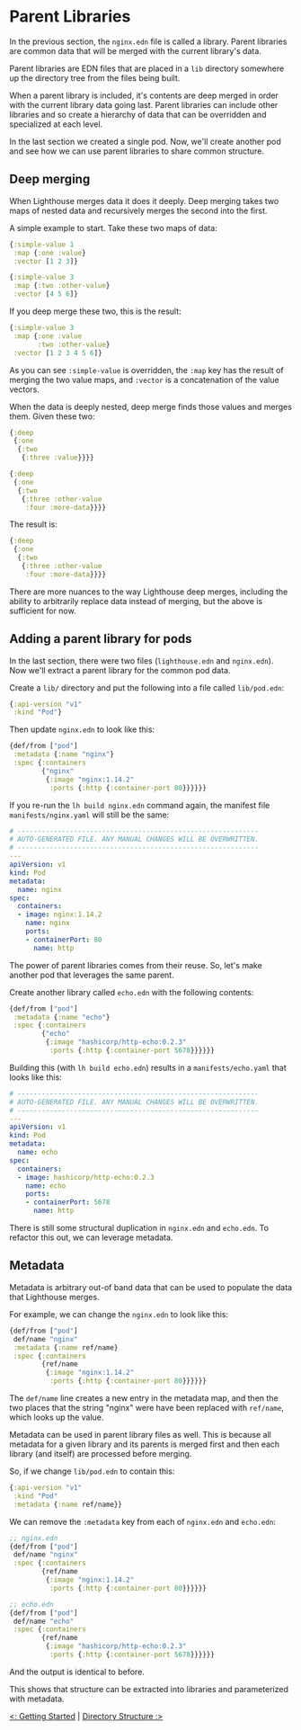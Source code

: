 # Parent Libraries

In the previous section, the `nginx.edn` file is called a library. Parent
libraries are common data that will be merged with the current library's data.

Parent libraries are EDN files that are placed in a `lib` directory somewhere
up the directory tree from the files being built.

When a parent library is included, it's contents are deep merged in order with
the current library data going last. Parent libraries can include other
libraries and so create a hierarchy of data that can be overridden and
specialized at each level.

In the last section we created a single pod. Now, we'll create another pod and
see how we can use parent libraries to share common structure.

## Deep merging

When Lighthouse merges data it does it deeply. Deep merging takes two maps of
nested data and recursively merges the second into the first.

A simple example to start. Take these two maps of data:

```clojure
{:simple-value 1
 :map {:one :value}
 :vector [1 2 3]}

{:simple-value 3
 :map {:two :other-value}
 :vector [4 5 6]}
```

If you deep merge these two, this is the result:

```clojure
{:simple-value 3
 :map {:one :value
       :two :other-value}
 :vector [1 2 3 4 5 6]}
```

As you can see `:simple-value` is overridden, the `:map` key has the result of
merging the two value maps, and `:vector` is a concatenation of the value
vectors.

When the data is deeply nested, deep merge finds those values and merges them.
Given these two:

```clojure
{:deep
 {:one
  {:two
   {:three :value}}}}

{:deep
 {:one
  {:two
   {:three :other-value
    :four :more-data}}}}
```

The result is:

```clojure
{:deep
 {:one
  {:two
   {:three :other-value
    :four :more-data}}}}
```

There are more nuances to the way Lighthouse deep merges, including the ability
to arbitrarily replace data instead of merging, but the above is sufficient for
now.

## Adding a parent library for pods

In the last section, there were two files (`lighthouse.edn` and `nginx.edn`).
Now we'll extract a parent library for the common pod data.

Create a `lib/` directory and put the following into a file called `lib/pod.edn`:

```clojure
{:api-version "v1"
 :kind "Pod"}
```

Then update `nginx.edn` to look like this:

```clojure
{def/from ["pod"]
 :metadata {:name "nginx"}
 :spec {:containers
        {"nginx"
         {:image "nginx:1.14.2"
          :ports {:http {:container-port 80}}}}}}
```


If you re-run the `lh build nginx.edn` command again, the manifest file
`manifests/nginx.yaml` will still be the same:

```yaml
# ------------------------------------------------------------
# AUTO-GENERATED FILE. ANY MANUAL CHANGES WILL BE OVERWRITTEN.
# ------------------------------------------------------------
---
apiVersion: v1
kind: Pod
metadata:
  name: nginx
spec:
  containers:
  - image: nginx:1.14.2
    name: nginx
    ports:
    - containerPort: 80
      name: http
```

The power of parent libraries comes from their reuse. So, let's make another
pod that leverages the same parent.

Create another library called `echo.edn` with the following contents:

```clojure
{def/from ["pod"]
 :metadata {:name "echo"}
 :spec {:containers
        {"echo"
         {:image "hashicorp/http-echo:0.2.3"
          :ports {:http {:container-port 5678}}}}}}
```

Building this (with `lh build echo.edn`) results in
a `manifests/echo.yaml` that looks like this:

```yaml
# ------------------------------------------------------------
# AUTO-GENERATED FILE. ANY MANUAL CHANGES WILL BE OVERWRITTEN.
# ------------------------------------------------------------
---
apiVersion: v1
kind: Pod
metadata:
  name: echo
spec:
  containers:
  - image: hashicorp/http-echo:0.2.3
    name: echo
    ports:
    - containerPort: 5678
      name: http
```

There is still some structural duplication in `nginx.edn` and `echo.edn`. To
refactor this out, we can leverage metadata.

## Metadata

Metadata is arbitrary out-of band data that can be used to populate the data
that Lighthouse merges.

For example, we can change the `nginx.edn` to look like this:

```clojure
{def/from ["pod"]
 def/name "nginx"
 :metadata {:name ref/name}
 :spec {:containers
        {ref/name
         {:image "nginx:1.14.2"
          :ports {:http {:container-port 80}}}}}}
```

The `def/name` line creates a new entry in the metadata map, and then the two
places that the string "nginx" were have been replaced with `ref/name`, which
looks up the value.

Metadata can be used in parent library files as well. This is because all
metadata for a given library and its parents is merged first and then each
library (and itself) are processed before merging.

So, if we change `lib/pod.edn` to contain this:

```clojure
{:api-version "v1"
 :kind "Pod"
 :metadata {:name ref/name}}
```

We can remove the `:metadata` key from each of `nginx.edn` and `echo.edn`:

```clojure
;; nginx.edn
{def/from ["pod"]
 def/name "nginx"
 :spec {:containers
        {ref/name
         {:image "nginx:1.14.2"
          :ports {:http {:container-port 80}}}}}}

;; echo.edn
{def/from ["pod"]
 def/name "echo"
 :spec {:containers
        {ref/name
         {:image "hashicorp/http-echo:0.2.3"
          :ports {:http {:container-port 5678}}}}}}
```

And the output is identical to before.

This shows that structure can be extracted into libraries and parameterized
with metadata.

[<: Getting Started](/doc/tutorial/01-getting-started.md) | [Directory Structure :>](/doc/tutorial/03-directory-structure.md)
